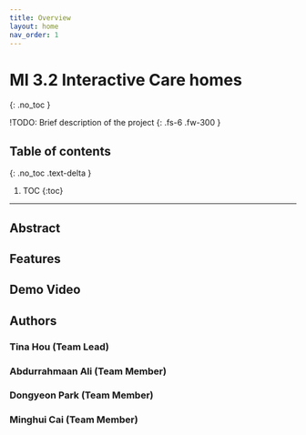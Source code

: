 ```yaml
---
title: Overview
layout: home
nav_order: 1
---
```


# MI 3.2 Interactive Care homes
{: .no_toc }

!TODO: Brief description of the project
{: .fs-6 .fw-300 }

## Table of contents
{: .no_toc .text-delta }

1. TOC
{:toc}

---

## Abstract

## Features

## Demo Video

## Authors

### Tina Hou (Team Lead)

### Abdurrahmaan Ali (Team Member)

### Dongyeon Park (Team Member)

### Minghui Cai (Team Member)

